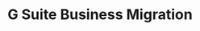 ---sort_key: 6layout: "sku"id: g-suite-business-migration-setuptitle: "G Suite Business Migration"heading: "G Suite Business Migration"sub-title: "Emails, contacts and calendars migrated for 5 users. Unlimited mailboxes configured for your team."category: "Sales Digital Transformation"category_description: "Modernise businesses with next-gen tech."keywords: ""features: - feature: "Files, Emails, Contacts and Calendars migrated for 5 users" - feature: "Unlimited mailboxes configured for your team" - feature: "Professional project management" - feature: "Less than 30 days full implementation time" - feature: "30 days post-project support"price: "1499"unit: "setup"australia_only: ""---